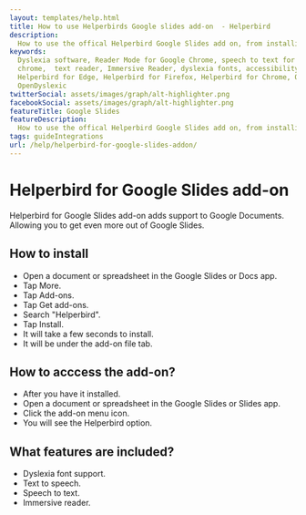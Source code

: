 ```yaml
---
layout: templates/help.html
title: How to use Helperbirds Google slides add-on  - Helperbird
description:
  How to use the offical Helperbird Google Slides add on, from installing, the features and more.
keywords:
  Dyslexia software, Reader Mode for Google Chrome, speech to text for chrome, Text to speech for
  chrome,  text reader, Immersive Reader, dyslexia fonts, accessibility software, dyslexia software,
  Helperbird for Edge, Helperbird for Firefox, Helperbird for Chrome, Opendyslexic for Chrome,
  OpenDyslexic
twitterSocial: assets/images/graph/alt-highlighter.png
facebookSocial: assets/images/graph/alt-highlighter.png
featureTitle: Google Slides
featureDescription:
  How to use the offical Helperbird Google Slides add on, from installing, the features and more.
tags: guideIntegrations
url: /help/helperbird-for-google-slides-addon/
---
```


# Helperbird for Google Slides add-on

Helperbird for Google Slides add-on adds support to Google Documents. Allowing you to get even more
out of Google Slides.

## How to install

- Open a document or spreadsheet in the Google Slides or Docs app.
- Tap More.
- Tap Add-ons.
- Tap Get add-ons.
- Search "Helperbird".
- Tap Install.
- It will take a few seconds to install.
- It will be under the add-on file tab.

## How to acccess the add-on?

- After you have it installed.
- Open a document or spreadsheet in the Google Slides or Slides app.
- Click the add-on menu icon.
- You will see the Helperbird option.

## What features are included?

- Dyslexia font support.
- Text to speech.
- Speech to text.
- Immersive reader.
